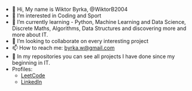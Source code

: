 - 👋 Hi, My name is Wiktor Byrka, @WiktorB2004
- 👀 I’m interested in Coding and Sport 
- 🌱 I’m currently learning - Python, Machine Learning and Data Science, Discrete Maths, Algorithms, Data Structures and discovering more and more about IT.
- 💞️ I’m looking to collaborate on every interesting project
- 📫 How to reach me: byrka.w@gmail.com
- 📁 In my repositories you can see all projects I have done since my beginning in IT.
- Profiles:
  - [LeetCode](https://leetcode.com/WiktorB2004/)
  -  [LinkedIn](https://www.linkedin.com/in/wiktor-byrka-b30576204/)

<!---
WiktorB2004/WiktorB2004 is a ✨ special ✨ repository because its `README.md` (this file) appears on your GitHub profile.
You can click the Preview link to take a look at your changes.
--->
